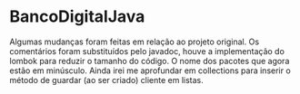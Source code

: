 # BancoDigitalJava
Algumas mudanças foram feitas em relação ao projeto original. Os comentários
foram substituídos pelo javadoc, houve a implementação do lombok para reduzir 
o tamanho do código. O nome dos pacotes
que agora estão em minúsculo. Ainda irei me aprofundar em collections
para inserir o método de guardar (ao ser criado) cliente em listas.